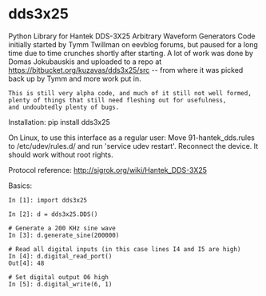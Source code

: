 dds3x25
=======

Python Library for Hantek DDS-3X25 Arbitrary Waveform Generators
    Code initially started by Tymm Twillman on eevblog forums, but paused
    for a long time due to time crunches shortly after starting.  A lot of
    work was done by Domas Jokubauskis and uploaded to a repo at
    https://bitbucket.org/kuzavas/dds3x25/src -- from where it was picked
    back up by Tymm and more work put in.

    This is still very alpha code, and much of it still not well formed,
    plenty of things that still need fleshing out for usefulness,
    and undoubtedly plenty of bugs.

Installation:
    pip install dds3x25

On Linux, to use this interface as a regular user:
    Move 91-hantek_dds.rules to /etc/udev/rules.d/ and run 'service udev restart'.
    Reconnect the device. It should work without root rights.


Protocol reference:
    http://sigrok.org/wiki/Hantek_DDS-3X25


Basics:

    In [1]: import dds3x25

    In [2]: d = dds3x25.DDS()

    # Generate a 200 KHz sine wave
    In [3]: d.generate_sine(200000)

    # Read all digital inputs (in this case lines I4 and I5 are high)
    In [4]: d.digital_read_port()
    Out[4]: 48

    # Set digital output O6 high
    In [5]: d.digital_write(6, 1)
